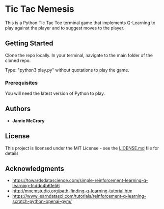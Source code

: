 # Tic Tac Nemesis

This is a Python Tic Tac Toe terminal game that implements Q-Learning to play against the player and to suggest moves to the player.

## Getting Started

Clone the repo locally. In your terminal, navigate to the main folder of the cloned repo.

Type: "python3 play.py" without quotations to play the game.

### Prerequisites

You will need the latest version of Python to play.

## Authors

* **Jamie McCrory**

## License

This project is licensed under the MIT License - see the [LICENSE.md](LICENSE.md) file for details

## Acknowledgments

* https://towardsdatascience.com/simple-reinforcement-learning-q-learning-fcddc4b6fe56
* http://mnemstudio.org/path-finding-q-learning-tutorial.htm
* https://www.learndatasci.com/tutorials/reinforcement-q-learning-scratch-python-openai-gym/
